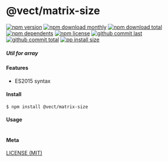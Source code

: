 # @vect/matrix-size

[![npm version][badge-npm-version]][url-npm]
[![npm download monthly][badge-npm-download-monthly]][url-npm]
[![npm download total][badge-npm-download-total]][url-npm]
[![npm dependents][badge-npm-dependents]][url-github]
[![npm license][badge-npm-license]][url-npm]
[![github commit last][badge-github-last-commit]][url-github]
[![github commit total][badge-github-commit-count]][url-github]
[![pp install size][badge-pp-install-size]][url-pp]

[//]: <> (Shields)
[badge-npm-version]: https://flat.badgen.net/npm/v/@vect/matrix-size
[badge-npm-download-monthly]: https://flat.badgen.net/npm/dm/@vect/matrix-size
[badge-npm-download-total]:https://flat.badgen.net/npm/dt/@vect/matrix-size
[badge-npm-dependents]: https://flat.badgen.net/npm/dependents/@vect/matrix-size
[badge-npm-license]: https://flat.badgen.net/npm/license/@vect/matrix-size
[badge-github-last-commit]: https://flat.badgen.net/github/last-commit/hoyeungw/@vect/matrix-size
[badge-github-commit-count]: https://flat.badgen.net/github/commits/hoyeungw/@vect/matrix-size
[badge-pp-install-size]: https://flat.badgen.net/packagephobia/install/@vect/matrix-size

[//]: <> (Link)
[url-npm]: https://npmjs.org/package/@vect/matrix-size
[url-github]: https://github.com/hoyeungw/@vect/matrix-size
[url-pp]: https://packagephobia.now.sh/result?p=@vect/matrix-size

##### Util for array

#### Features

- ES2015 syntax

#### Install
```console
$ npm install @vect/matrix-size
```

#### Usage
```js
```

#### Meta
[LICENSE (MIT)](/LICENSE)
